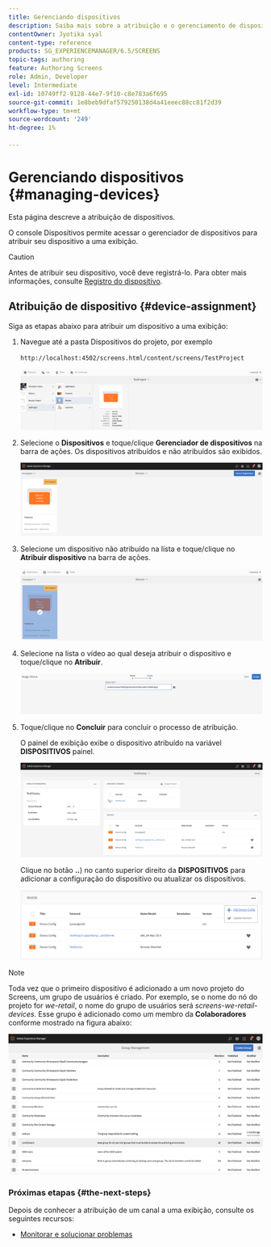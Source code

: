 ```yaml
---
title: Gerenciando dispositivos
description: Saiba mais sobre a atribuição e o gerenciamento de dispositivos no AEM Screens.
contentOwner: Jyotika syal
content-type: reference
products: SG_EXPERIENCEMANAGER/6.5/SCREENS
topic-tags: authoring
feature: Authoring Screens
role: Admin, Developer
level: Intermediate
exl-id: 10749ff2-9128-44e7-9f10-c8e783a6f695
source-git-commit: 1e8beb9dfaf579250138d4a41eeec88cc81f2d39
workflow-type: tm+mt
source-wordcount: '249'
ht-degree: 1%

---
```


# Gerenciando dispositivos {#managing-devices}

Esta página descreve a atribuição de dispositivos.

O console Dispositivos permite acessar o gerenciador de dispositivos para atribuir seu dispositivo a uma exibição.

>[!CAUTION]
>
>Antes de atribuir seu dispositivo, você deve registrá-lo. Para obter mais informações, consulte [Registro do dispositivo](device-registration.md).

## Atribuição de dispositivo {#device-assignment}

Siga as etapas abaixo para atribuir um dispositivo a uma exibição:

1. Navegue até a pasta Dispositivos do projeto, por exemplo

   `http://localhost:4502/screens.html/content/screens/TestProject`

   ![chlimage_1-32](assets/chlimage_1-32.png)

1. Selecione o **Dispositivos** e toque/clique **Gerenciador de dispositivos** na barra de ações. Os dispositivos atribuídos e não atribuídos são exibidos.

   ![chlimage_1-33](assets/chlimage_1-33.png)

1. Selecione um dispositivo não atribuído na lista e toque/clique no **Atribuir dispositivo** na barra de ações.

   ![chlimage_1-34](assets/chlimage_1-34.png)

1. Selecione na lista o vídeo ao qual deseja atribuir o dispositivo e toque/clique no **Atribuir**.

   ![chlimage_1-35](assets/chlimage_1-35.png)

1. Toque/clique no **Concluir** para concluir o processo de atribuição.


   O painel de exibição exibe o dispositivo atribuído na variável **DISPOSITIVOS** painel.

   ![chlimage_1-37](assets/chlimage_1-37.png)

   Clique no botão **..**) no canto superior direito da **DISPOSITIVOS** para adicionar a configuração do dispositivo ou atualizar os dispositivos.

   ![chlimage_1-38](assets/chlimage_1-38.png)

>[!NOTE]
>
>Toda vez que o primeiro dispositivo é adicionado a um novo projeto do Screens, um grupo de usuários é criado.
>Por exemplo, se o nome do nó do projeto for *we-retail*, o nome do grupo de usuários será *screens-we-retail-devices*.
>Esse grupo é adicionado como um membro da **Colaboradores** conforme mostrado na figura abaixo:

![chlimage_1-39](assets/chlimage_1-39.png)

### Próximas etapas {#the-next-steps}

Depois de conhecer a atribuição de um canal a uma exibição, consulte os seguintes recursos:

* [Monitorar e solucionar problemas](monitoring-screens.md)

